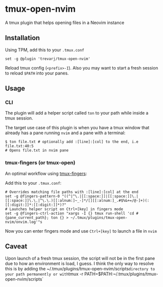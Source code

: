 # tmux-open-nvim

A tmux plugin that helps opening files in a Neovim instance

## Installation

Using TPM, add this to your `.tmux.conf`

```shell
set -g @plugin 'trevarj/tmux-open-nvim'
```

Reload tmux config (`<prefix>-I`). Also you may want to start a fresh session to
reload `$PATH` into your panes.

## Usage

### CLI

The plugin will add a helper script called `ton` to your path while
inside a tmux session.

The target use case of this plugin is when you have a tmux window that already
has a pane running `nvim` and a pane with a terminal:

```shell
$ ton file.txt # optionally add :[line]:[col] to the end, i.e file.txt:40:5
# Opens file.txt in nvim pane
```

### tmux-fingers (or tmux-open)

An optimal workflow using [tmux-fingers](https://github.com/Morantron/tmux-fingers):

Add this to your `.tmux.conf`:

```shell
# Overrides matching file paths with :[line]:[col] at the end
set -g @fingers-pattern-0 "((^|^\.|[[:space:]]|[[:space:]]\.|[[:space:]]\.\.|^\.\.)[[:alnum:]~_-]*/[][[:alnum:]_.#$%&+=/@-]+)(:[[:digit:]]*:[[:digit:]]*)?"
# Launches helper script on Ctrl+[key] in fingers mode
set -g @fingers-ctrl-action "xargs -I {} tmux run-shell 'cd #{pane_current_path}; ton {} > ~/.tmux/plugins/tmux-open-nvim/onvim.log'"s
```

Now you can enter fingers mode and use `Ctrl+[key]` to launch a file in `nvim`

## Caveat

Upon launch of a fresh tmux session, the script will not be in the first pane
due to how an environment is load, I guess. I think the only way to resolve this
is by adding the ~/.tmux/plugins/tmux-open-nvim/scripts` directory to your path
permanently or with `tmux -r PATH=$PATH:~/.tmux/plugins/tmux-open-nvim/scripts`
